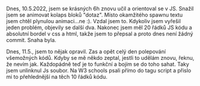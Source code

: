 
Dnes, 10.5.2022, jsem se krásných 6h znovu učil a orientoval se v JS. Snažil jsem se animovat kolaps bloků "dotaz". Místo okamžitého spawnu textu jsem chtěl plynulou animaci...ne :).
Vzdal jsem to. Kdykoliv jsem vyřešil jeden problém, objevily se další dva. Nakonec jsem měl 20 řádků JS kódu a absolutní bordel v css a html, takže jsem to přepsal a proto dnes není žádný commit. Snaha byla.

Dnes, 11.5., jsem to nějak opravil. Zas a opět celý den polepování všemožných kódů. Kdyby se mě někdo zeptal, jestli to udělám znovu, řeknu, že nevím jak. Každopádně teď je to funkční a bojím se do toho sahat. Taky jsem unlinknul Js soubor. Na W3 schools psali přímo do tagu script a přislo mi to přehlednější na těch 10 řádků kódu.
